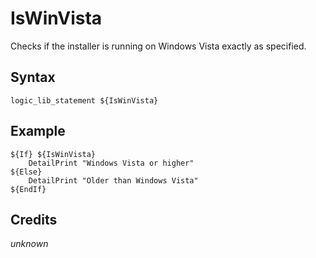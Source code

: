 # IsWinVista

Checks if the installer is running on Windows Vista exactly as specified.

## Syntax

	logic_lib_statement ${IsWinVista}

## Example

	${If} ${IsWinVista}
		DetailPrint "Windows Vista or higher"
	${Else}
		DetailPrint "Older than Windows Vista"
	${EndIf}

## Credits

*unknown*
